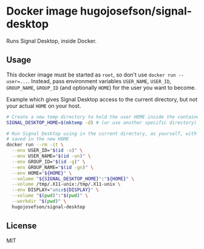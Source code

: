 # Docker image hugojosefson/signal-desktop

Runs Signal Desktop, inside Docker.

## Usage

This docker image must be started as `root`, so don't use `docker
run --user=...`. Instead, pass environment variables `USER_NAME`,
`USER_ID`, `GROUP_NAME`, `GROUP_ID` (and optionally `HOME`) for the
user you want to become.

Example which gives Signal Desktop access to the current directory, but
not your actual `HOME` on your host.

```bash
# Create a new temp directory to hold the user HOME inside the container
SIGNAL_DESKTOP_HOME=$(mktemp -d) # (or use another specific directory)

# Run Signal Desktop using in the current directory, as yourself, with config
# saved in the new HOME
docker run --rm -it \
  --env USER_ID="$(id -u)" \
  --env USER_NAME="$(id -un)" \
  --env GROUP_ID="$(id -g)" \
  --env GROUP_NAME="$(id -gn)" \
  --env HOME="${HOME}" \
  --volume "${SIGNAL_DESKTOP_HOME}":"${HOME}" \
  --volume /tmp/.X11-unix:/tmp/.X11-unix \
  --env DISPLAY="unix${DISPLAY}" \
  --volume "$(pwd)":"$(pwd)" \
  --workdir "$(pwd)" \
  hugojosefson/signal-desktop
```

## License

MIT
